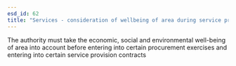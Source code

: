```yaml
---
esd_id: 62
title: "Services - consideration of wellbeing of area during service procurement"
---
```


The authority must take the economic, social and environmental well-being of area into account before entering into certain procurement exercises and entering into certain service provision contracts 


